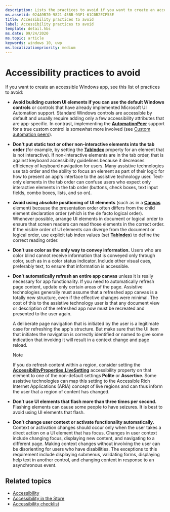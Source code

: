 ```yaml
---
description: Lists the practices to avoid if you want to create an accessible Windows app.
ms.assetid: 024A9B70-9821-45BB-93F1-61C0B2ECF53E
title: Accessibility practices to avoid
label: Accessibility practices to avoid
template: detail.hbs
ms.date: 09/24/2020
ms.topic: article
keywords: windows 10, uwp
ms.localizationpriority: medium
---
```

# Accessibility practices to avoid

If you want to create an accessible Windows app, see this list of practices to avoid: 

* **Avoid building custom UI elements if you can use the default Windows controls** or controls that have already implemented Microsoft UI Automation support. Standard Windows controls are accessible by default and usually require adding only a few accessibility attributes that are app-specific. In contrast, implementing the [**AutomationPeer**](/uwp/api/Windows.UI.Xaml.Automation.Peers.AutomationPeer) support for a true custom control is somewhat more involved (see [Custom automation peers](custom-automation-peers.md)).
* **Don't put static text or other non-interactive elements into the tab order** (for example, by setting the [**TabIndex**](/uwp/api/windows.ui.xaml.controls.control.tabindex) property for an element that is not interactive). If non-interactive elements are in the tab order, that is against keyboard accessibility guidelines because it decreases efficiency of keyboard navigation for users. Many assistive technologies use tab order and the ability to focus an element as part of their logic for how to present an app's interface to the assistive technology user. Text-only elements in the tab order can confuse users who expect only interactive elements in the tab order (buttons, check boxes, text input fields, combo boxes, lists, and so on).
* **Avoid using absolute positioning of UI elements** (such as in a [**Canvas**](/uwp/api/Windows.UI.Xaml.Controls.Canvas) element) because the presentation order often differs from the child element declaration order (which is the de facto logical order). Whenever possible, arrange UI elements in document or logical order to ensure that screen readers can read those elements in the correct order. If the visible order of UI elements can diverge from the document or logical order, use explicit tab index values (set [**TabIndex**](/uwp/api/windows.ui.xaml.controls.control.tabindex)) to define the correct reading order.
* **Don’t use color as the only way to convey information.** Users who are color blind cannot receive information that is conveyed only through color, such as in a color status indicator. Include other visual cues, preferably text, to ensure that information is accessible.
* **Don’t automatically refresh an entire app canvas** unless it is really necessary for app functionality. If you need to automatically refresh page content, update only certain areas of the page. Assistive technologies generally must assume that a refreshed app canvas is a totally new structure, even if the effective changes were minimal. The cost of this to the assistive technology user is that any document view or description of the refreshed app now must be recreated and presented to the user again.
  
  A deliberate page navigation that is initiated by the user is a legitimate case for refreshing the app's structure. But make sure that the UI item that initiates the navigation is correctly identified or named to give some indication that invoking it will result in a context change and page reload.

  > [!NOTE]
  > If you do refresh content within a region, consider setting the [**AccessibilityProperties.LiveSetting**](/uwp/api/windows.ui.xaml.automation.automationproperties.livesettingproperty) accessibility property on that element to one of the non-default settings **Polite** or **Assertive**. Some assistive technologies can map this setting to the Accessible Rich Internet Applications (ARIA) concept of live regions and can thus inform the user that a region of content has changed.

* **Don’t use UI elements that flash more than three times per second.** Flashing elements can cause some people to have seizures. It is best to avoid using UI elements that flash.
* **Don’t change user context or activate functionality automatically.** Context or activation changes should occur only when the user takes a direct action on a UI element that has focus. Changes in user context include changing focus, displaying new content, and navigating to a different page. Making context changes without involving the user can be disorienting for users who have disabilities. The exceptions to this requirement include displaying submenus, validating forms, displaying help text in another control, and changing context in response to an asynchronous event.

<span id="related_topics"></span>

## Related topics  
* [Accessibility](accessibility.md)
* [Accessibility in the Store](accessibility-in-the-store.md)
* [Accessibility checklist](accessibility-checklist.md)
